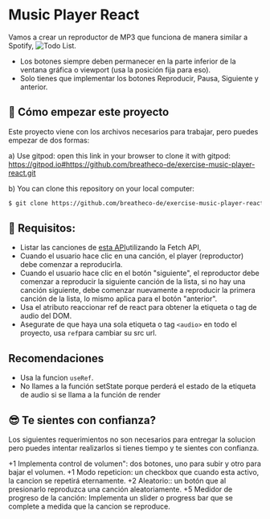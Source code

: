 # Music Player React

Vamos a crear un reproductor de MP3 que funciona de manera similar a Spotify, ![Todo List](https://github.com/breatheco-de/exercise-music-player-react/blob/master/preview.gif?raw=true).

- Los botones siempre deben permanecer en la parte inferior de la ventana gráfica o viewport (usa la posición fija para eso).
- Solo tienes que implementar los botones Reproducir, Pausa, Siguiente y anterior.

## 🌱  Cómo empezar este proyecto

Este proyecto viene con los archivos necesarios para trabajar, pero puedes empezar de dos formas:

a) Use gitpod: open this link in your browser to clone it with gitpod: https://gitpod.io#https://github.com/breatheco-de/exercise-music-player-react.git

b) You can clone this repository on your local computer:
```sh
$ git clone https://github.com/breatheco-de/exercise-music-player-react.git
```

## 📝 Requisitos:

- Listar las canciones de [esta API](http://assets.breatheco.de/apis/sound/)utilizando la Fetch API,
- Cuando el usuario hace clic en una canción, el player (reproductor) debe comenzar a reproducirla.
- Cuando el usuario hace clic en el botón "siguiente", el reproductor debe comenzar a reproducir la siguiente canción de la lista, si no hay una canción siguiente, debe comenzar     nuevamente a reproducir la primera canción de la lista, lo mismo aplica para el botón "anterior".
- Usa el atributo reaccionar ref de react para obtener la etiqueta o tag de audio del DOM.
- Asegurate de que haya una sola etiqueta o tag `<audio>` en todo el proyecto, usa `ref`para cambiar su src url.

## Recomendaciones
- Usa la funcion `useRef`.
- No llames a la función setState porque perderá el estado de la etiqueta de audio si se llama a la función de render

## 😎 Te sientes con confianza?

Los siguientes requerimientos no son necesarios para entregar la solucion pero puedes intentar realizarlos si tienes tiempo y te sientes con confianza.

+1 Implementa control de volumen": dos botones, uno para subir y otro para bajar el volumen.
+1 Modo repeticion: un checkbox que cuando esta activo, la cancion se repetirá eternamente.
+2 Aleatorio:: un botón que al presionarlo reproduzca una canción aleatoriamente.
+5 Medidor de progreso de la canción: Implementa un slider o progress bar que se complete a medida que la cancion se reproduce.
